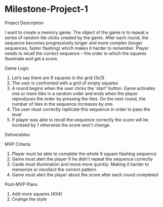 # Milestone-Project-1

Project Description

I want to create a memory game. The object of the game is to repeat a series of random tile clicks created by the game. After each round, the sequence becomes progressively longer and more complex (longer sequences, faster flashing) which makes it harder to remember. Player needs to recall the correct sequence – the order in which the squares illuminate and get a score. 

Game Logic

1. Let’s say there are 9 squares in the grid (3x3)
2. The user is confronted with a grid of empty squares
3. A round begins when the user clicks the 'start' button. Game activates one or more tiles in a random order and ends when the player reproduces the order by pressing the tiles. On the next round, the number of tiles in the sequence increases by one.
4. The user must correctly replicate this sequence in order to pass the level
5. If player was able to recall the sequence correctly the score will be incresed by 1 otherwise the score won't change. 


Deliverables

MVP Criteria
1. Player must be able to complete the whole 9 square flashing sequence 
2. Game must alert the player if he didn't repeat the sequence correctly
3. Cards must illumination and move more quickly. Making it harder to memorize or recollect the correct pattern.
3. Game must alert the player about the score after each round completed

Post-MVP Plans

1. Add more squares (4X4)
2. Cnahge the style
